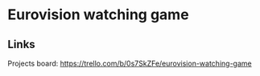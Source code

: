 # Eurovision watching game

## Links

Projects board: https://trello.com/b/0s7SkZFe/eurovision-watching-game
